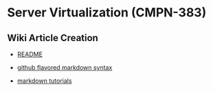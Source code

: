 # Server Virtualization (CMPN-383)
## Wiki Article Creation


* [README](/README)

* [github flavored markdown syntax](https://github.com/adam-p/markdown-here/wiki/Markdown-Cheatsheet)

* [markdown tutorials](http://www.markdowntutorial.com/)
